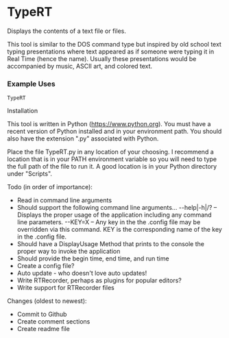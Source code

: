 # TypeRT
Displays the contents of a text file or files. 

This tool is similar to the DOS command type but inspired by old school text typing presentations where text appeared as if someone were typing it in Real Time (hence the name). Usually these presentations would be accompanied by music, ASCII art, and colored text.

### Example Uses

	TypeRT

Installation

This tool is written in Python (https://www.python.org). You must have a recent version of Python installed and in your environment path. You should also have the extension ".py" associated with Python.
	
Place the file TypeRT.py in any location of your choosing. I recommend a location that is in your PATH environment variable so you will need to type the full path of the file to run it. A good location is in your Python directory under "Scripts".


Todo (in order of importance):

   * Read in command line arguments
   * Should support the following command line arguments… 
        --help|-h|/?  – Displays the proper usage of the application including any command line parameters.
        --KEY=X       – Any key in the the .config file may be overridden via this command. 
		                KEY is the corresponding name of the key in the .config file.
   * Should have a DisplayUsage Method that prints to the console the proper way to invoke the application
   * Should provide the begin time, end time, and run time 
   * Create a config file?
   * Auto update - who doesn't love auto updates!
   * Write RTRecorder, perhaps as plugins for popular editors?
   * Write support for RTRecorder files
   
   
Changes (oldest to newest):

   * Commit to Github
   * Create comment sections
   * Create readme file